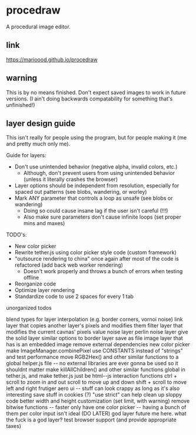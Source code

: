 # procedraw
A procedural image editor.

## link
https://marioood.github.io/procedraw

## warning
This is by no means finished. Don't expect saved images to work in future versions. (I ain't doing backwards compatability for something that's unfinished!)

## layer design guide
This isn't really for people using the program, but for people making it (me and pretty much only me).

Guide for layers:
* Don't use unintended behavior (negative alpha, invalid colors, etc.)
	* Although, don't prevent users from using unintended behavior (unless it literally crashes the browser)
* Layer options should be independent from resolution, especially for spaced out patterns (see blobs, wandering, or worley)
* Mark ANY parameter that controls a loop as unsafe (see blobs or wandering)
    * Doing so could cause insane lag if the user isn't careful (!!!)
	* Also make sure parameters don't cause infinite loops (set proper mins and maxes)
    
TODO's:
* New color picker
* Rewrite tether.js using color picker style code (custom framework)
* "outsource rendering to china" once again after most of the code is refactored (add back web worker rendering)
    * Doesn't work properly and throws a bunch of errors when testing offline
* Reorganize code
* Optimize layer rendering
* Standardize code to use 2 spaces for every 1 tab

unorganized todos
 
blend types for layer interpolation (e.g. border corners, vornoi noise)
link layer that copies another layer's pixels and modifies them
filter layer that modifies the current cavnas' pixels
value noise layer
perlin noise layer
give the solid layer similar options to border layer
save as file
image layer that has is an embedded image
remove external dependencies
new color picker
make ImageManager.combinePixel use CONSTANTS instead of "strings" and test performance
move RGB2Hex() and other similar functions to a global helper.js file -- no external libraries are ever gonna be used so it shouldnt matter
make killAllChildren() and other similar functions global in tether.js, and make tether.js just be html--js interaction functions
ctrl + scroll to zoom in and out
scroll to move up and down
shift + scroll to move left and right
frutiger aero ui -- stuff can look crappy as long as it's also interesting
save stuff in cookies (?)
"use strict" can help clean up sloppy code
better width and height customization (set limit, with warning)
remove bitwise functions -- faster
only have one color picker -- having a bunch of them per color input isn't ideal (DO LATER)
god layer
future me here. what the fuck is a god layer?
test browser support (and provide appropriate taxes)